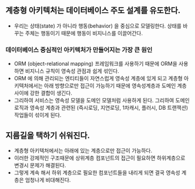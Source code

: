 ## 계층형 아키텍처는 데이터베이스 주도 설계를 유도한다.

* 우리는 상태(state) 가 아니라 행동(behavior) 을 중심으로 모델링한다. 상태를 바꾸는 주체는 행동이기 때문에 행동이 비지니스를 이끌어간다.

### 데이터베이스 중심적인 아키텍처가 만들어지는 가장 큰 원인
* ORM (object-relational mapping) 프레임워크를 사용하기 때문에 ORM을 사용하면 비지니스 규칙이 영속성 관점과 쉽게 섞인다.
* ORM 에 의해 관리되는 엔티티들이 자연스럽게 영속성 계층에 있게 되고 계층형 아키텍처에서는 아래 방향으로만 접근이 가능하기 때문에 영속성계층과 도메인 계층 사이에 강한 결합이 생긴다.
* 그리하여 서비스는 영속성 모델을 도메인 모델처럼 사용하게 된다. 그리하여 도메인 로직과 영속성 계층과 관련된 (즉시로딩, 지연로딩, 1차캐시, 플러시, DB 트랜잭션) 작업들이 섞이게 된다.

## 지름길을 택하기 쉬워진다.
* 계층형 아키텍처에서는 아래에 있는 계층으로만 접근이 가능하다.
* 이러한 강제적인 구조때문에 상위계층 컴포넌트의 접근이 필요하면 하위계층으로 변경시 문제가 해결된다.
* 그렇게 계속 해서 하위 계층으로 필요한 컴포넌트들을 내리게 되면 결국 영속성 계층은 엄청나게 비대해진다.

